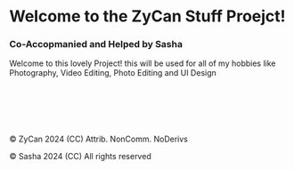 # Welcome to the ZyCan Stuff Proejct!
### Co-Accopmanied and Helped by Sasha

Welcome to this lovely Project!
this will be used for all of my hobbies like Photography, Video Editing, Photo Editing and UI Design
\
\
\
\
\
\
\
© ZyCan 2024 (CC) Attrib. NonComm. NoDerivs

© Sasha 2024 (CC) All rights reserved
